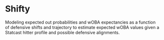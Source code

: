 # Shifty
Modeling expected out probabilities and wOBA expectancies as a function of defensive shifts and trajectory to estimate expected wOBA values given a Statcast hitter profile and possible defensive alignments.
